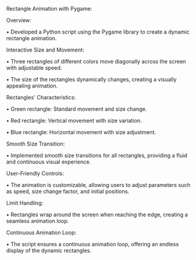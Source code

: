 Rectangle Animation with Pygame:

Overview:

• Developed a Python script using the Pygame library to create a dynamic rectangle animation.

Interactive Size and Movement:

• Three rectangles of different colors move diagonally across the screen with adjustable speed.

• The size of the rectangles dynamically changes, creating a visually appealing animation.

Rectangles' Characteristics:

• Green rectangle: Standard movement and size change.

• Red rectangle: Vertical movement with size variation.

• Blue rectangle: Horizontal movement with size adjustment.

Smooth Size Transition:

• Implemented smooth size transitions for all rectangles, providing a fluid and continuous visual experience.

User-Friendly Controls:

• The animation is customizable, allowing users to adjust parameters such as speed, size change factor, and initial positions.

Limit Handling:

• Rectangles wrap around the screen when reaching the edge, creating a seamless animation loop.

Continuous Animation Loop:

• The script ensures a continuous animation loop, offering an endless display of the dynamic rectangles.
